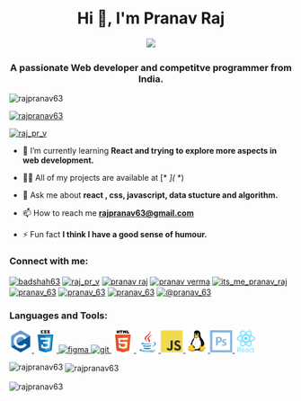 
<h1 align="center">Hi 👋, I'm Pranav Raj</h1>
<div  align="center">
<img   src="https://lh3.googleusercontent.com/a-/AOh14GhihZ9-MlZ7btOAih6bdaxywUue1IBJTNUTMV-18rc=s360-p-rw-no" >
  </div>
<h3 align="center">A passionate Web developer and competitve programmer from India.</h3>

<p align="left"> <img src="https://komarev.com/ghpvc/?username=rajpranav63&label=Profile%20views&color=0e75b6&style=flat" alt="rajpranav63" /> </p>

<p align="left"> <a href="https://github.com/ryo-ma/github-profile-trophy"><img src="https://github-profile-trophy.vercel.app/?username=rajpranav63" alt="rajpranav63" /></a> </p>

<p align="left"> <a href="https://twitter.com/raj_pr_v" target="blank"><img src="https://img.shields.io/twitter/follow/raj_pr_v?logo=twitter&style=for-the-badge" alt="raj_pr_v" /></a> </p>

- 🌱 I’m currently learning **React and trying to explore more aspects in web development.**

- 👨‍💻 All of my projects are available at [* *](* *)

- 💬 Ask me about **react , css, javascript, data stucture and algorithm.**

- 📫 How to reach me **rajpranav63@gmail.com**

- ⚡ Fun fact **I think I have a good sense of humour.**

<h3 align="left">Connect with me:</h3>
<p align="left">
<a href="https://codepen.io/badshah63" target="blank"><img align="center" src="https://raw.githubusercontent.com/rahuldkjain/github-profile-readme-generator/master/src/images/icons/Social/codepen.svg" alt="badshah63" height="30" width="40" /></a>
<a href="https://twitter.com/raj_pr_v" target="blank"><img align="center" src="https://raw.githubusercontent.com/rahuldkjain/github-profile-readme-generator/master/src/images/icons/Social/twitter.svg" alt="raj_pr_v" height="30" width="40" /></a>
<a href="https://linkedin.com/in/pranav raj" target="blank"><img align="center" src="https://raw.githubusercontent.com/rahuldkjain/github-profile-readme-generator/master/src/images/icons/Social/linked-in-alt.svg" alt="pranav raj" height="30" width="40" /></a>
<a href="https://fb.com/pranav verma" target="blank"><img align="center" src="https://raw.githubusercontent.com/rahuldkjain/github-profile-readme-generator/master/src/images/icons/Social/facebook.svg" alt="pranav verma" height="30" width="40" /></a>
<a href="https://instagram.com/its_me_pranav_raj" target="blank"><img align="center" src="https://raw.githubusercontent.com/rahuldkjain/github-profile-readme-generator/master/src/images/icons/Social/instagram.svg" alt="its_me_pranav_raj" height="30" width="40" /></a>
<a href="https://www.codechef.com/users/pranav_63" target="blank"><img align="center" src="https://cdn.jsdelivr.net/npm/simple-icons@3.1.0/icons/codechef.svg" alt="pranav_63" height="30" width="40" /></a>
<a href="https://codeforces.com/profile/pranav_63" target="blank"><img align="center" src="https://cdn.jsdelivr.net/npm/simple-icons@3.0.1/icons/codeforces.svg" alt="pranav_63" height="30" width="40" /></a>
<a href="https://www.leetcode.com/pranav_63" target="blank"><img align="center" src="https://raw.githubusercontent.com/rahuldkjain/github-profile-readme-generator/master/src/images/icons/Social/leet-code.svg" alt="pranav_63" height="30" width="40" /></a>
<a href="https://www.hackerearth.com/@pranav_63" target="blank"><img align="center" src="https://raw.githubusercontent.com/rahuldkjain/github-profile-readme-generator/master/src/images/icons/Social/hackerearth.svg" alt="@pranav_63" height="30" width="40" /></a>
</p>

<h3 align="left">Languages and Tools:</h3>
<p align="left"> <a href="https://www.cprogramming.com/" target="_blank"> <img src="https://raw.githubusercontent.com/devicons/devicon/master/icons/c/c-original.svg" alt="c" width="40" height="40"/> </a> <a href="https://www.w3schools.com/css/" target="_blank"> <img src="https://raw.githubusercontent.com/devicons/devicon/master/icons/css3/css3-original-wordmark.svg" alt="css3" width="40" height="40"/> </a> <a href="https://www.figma.com/" target="_blank"> <img src="https://www.vectorlogo.zone/logos/figma/figma-icon.svg" alt="figma" width="40" height="40"/> </a> <a href="https://git-scm.com/" target="_blank"> <img src="https://www.vectorlogo.zone/logos/git-scm/git-scm-icon.svg" alt="git" width="40" height="40"/> </a> <a href="https://www.w3.org/html/" target="_blank"> <img src="https://raw.githubusercontent.com/devicons/devicon/master/icons/html5/html5-original-wordmark.svg" alt="html5" width="40" height="40"/> </a> <a href="https://www.java.com" target="_blank"> <img src="https://raw.githubusercontent.com/devicons/devicon/master/icons/java/java-original.svg" alt="java" width="40" height="40"/> </a> <a href="https://developer.mozilla.org/en-US/docs/Web/JavaScript" target="_blank"> <img src="https://raw.githubusercontent.com/devicons/devicon/master/icons/javascript/javascript-original.svg" alt="javascript" width="40" height="40"/> </a> <a href="https://www.linux.org/" target="_blank"> <img src="https://raw.githubusercontent.com/devicons/devicon/master/icons/linux/linux-original.svg" alt="linux" width="40" height="40"/> </a> <a href="https://www.photoshop.com/en" target="_blank"> <img src="https://raw.githubusercontent.com/devicons/devicon/master/icons/photoshop/photoshop-line.svg" alt="photoshop" width="40" height="40"/> </a> <a href="https://reactjs.org/" target="_blank"> <img src="https://raw.githubusercontent.com/devicons/devicon/master/icons/react/react-original-wordmark.svg" alt="react" width="40" height="40"/> </a> </p>

<p><img align="left" src="https://github-readme-stats.vercel.app/api/top-langs?username=rajpranav63&show_icons=true&locale=en&layout=compact" alt="rajpranav63" /></p>

<p>&nbsp;<img align="center" src="https://github-readme-stats.vercel.app/api?username=rajpranav63&show_icons=true&locale=en" alt="rajpranav63" /></p>

<p><img align="center" src="https://github-readme-streak-stats.herokuapp.com/?user=rajpranav63&" alt="rajpranav63" /></p>
